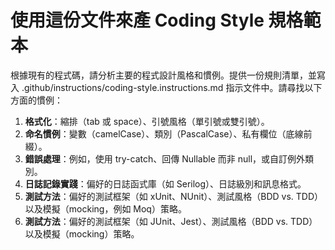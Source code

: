# 使用這份文件來產 Coding Style 規格範本

根據現有的程式碼，請分析主要的程式設計風格和慣例。提供一份規則清單，並寫入 .github/instructions/coding-style.instructions.md 指示文件中。請尋找以下方面的慣例：
1.  **格式化**：縮排（tab 或 space）、引號風格（單引號或雙引號）。
2.  **命名慣例**：變數（camelCase）、類別（PascalCase）、私有欄位（底線前綴）。
3.  **錯誤處理**：例如，使用 try-catch、回傳 Nullable<T> 而非 null，或自訂例外類別。
4.  **日誌記錄實踐**：偏好的日誌函式庫（如 Serilog）、日誌級別和訊息格式。
5.  **測試方法**：偏好的測試框架（如 xUnit、NUnit）、測試風格（BDD vs. TDD）以及模擬（mocking，例如 Moq）策略。
6.  **測試方法**：偏好的測試框架（如 JUnit、Jest）、測試風格（BDD vs. TDD）以及模擬（mocking）策略。